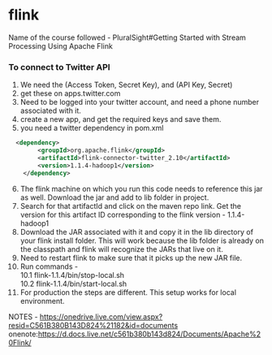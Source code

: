 # flink
Name of the course followed - PluralSight#Getting Started with Stream Processing Using Apache Flink

### To connect to Twitter API
1. We need the (Access Token, Secret Key), and (API Key, Secret)
2. get these on apps.twitter.com 
3. Need to be logged into your twitter account, and need a phone number associated with it.  
4. create a new app, and get the required keys and save them.
5. you need a twitter dependency in pom.xml

```xml
  <dependency>  
    	<groupId>org.apache.flink</groupId>  
    	<artifactId>flink-connector-twitter_2.10</artifactId>  
    	<version>1.1.4-hadoop1</version>  
    </dependency>  
 ```
 
 6. The flink machine on which you run this code needs to reference this jar as well. Download the jar and add to lib folder in project.
 7. Search for that artifactId and click on the maven repo link. Get the version for this artifact ID corresponding to the flink version - 1.1.4-hadoop1  
 8. Download the JAR associated with it and copy it in the lib directory of your flink install folder. This will work because the lib folder is already on the classpath and flink will recognize the JARs that live on it.  
 9. Need to restart flink to make sure that it picks up the new JAR file.  
 10. Run commands -   
  10.1 flink-1.1.4/bin/stop-local.sh  
  10.2 flink-1.1.4/bin/start-local.sh  
 11. For production the steps are different. This setup works for local environment.  

NOTES - https://onedrive.live.com/view.aspx?resid=C561B380B143D824%21182&id=documents
onenote:https://d.docs.live.net/c561b380b143d824/Documents/Apache%20Flink/
 
